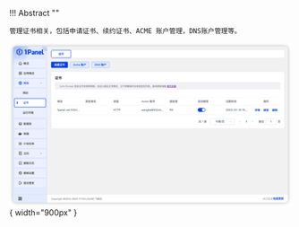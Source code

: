 
!!! Abstract ""

    管理证书相关，包括申请证书、续约证书、ACME 账户管理，DNS账户管理等。

![首页](../../img/websites/certificate_list.png){ width="900px" }
